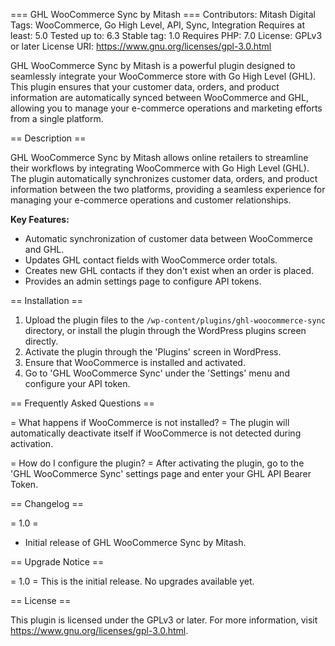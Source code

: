 === GHL WooCommerce Sync by Mitash ===
Contributors: Mitash Digital
Tags: WooCommerce, Go High Level, API, Sync, Integration
Requires at least: 5.0
Tested up to: 6.3
Stable tag: 1.0
Requires PHP: 7.0
License: GPLv3 or later
License URI: https://www.gnu.org/licenses/gpl-3.0.html

GHL WooCommerce Sync by Mitash is a powerful plugin designed to seamlessly integrate your WooCommerce store with Go High Level (GHL). This plugin ensures that your customer data, orders, and product information are automatically synced between WooCommerce and GHL, allowing you to manage your e-commerce operations and marketing efforts from a single platform.

== Description ==

GHL WooCommerce Sync by Mitash allows online retailers to streamline their workflows by integrating WooCommerce with Go High Level (GHL). The plugin automatically synchronizes customer data, orders, and product information between the two platforms, providing a seamless experience for managing your e-commerce operations and customer relationships.

**Key Features:**
* Automatic synchronization of customer data between WooCommerce and GHL.
* Updates GHL contact fields with WooCommerce order totals.
* Creates new GHL contacts if they don't exist when an order is placed.
* Provides an admin settings page to configure API tokens.

== Installation ==

1. Upload the plugin files to the `/wp-content/plugins/ghl-woocommerce-sync` directory, or install the plugin through the WordPress plugins screen directly.
2. Activate the plugin through the 'Plugins' screen in WordPress.
3. Ensure that WooCommerce is installed and activated.
4. Go to 'GHL WooCommerce Sync' under the 'Settings' menu and configure your API token.

== Frequently Asked Questions ==

= What happens if WooCommerce is not installed? =
The plugin will automatically deactivate itself if WooCommerce is not detected during activation.

= How do I configure the plugin? =
After activating the plugin, go to the 'GHL WooCommerce Sync' settings page and enter your GHL API Bearer Token.

== Changelog ==

= 1.0 =
* Initial release of GHL WooCommerce Sync by Mitash.

== Upgrade Notice ==

= 1.0 =
This is the initial release. No upgrades available yet.

== License ==

This plugin is licensed under the GPLv3 or later. For more information, visit https://www.gnu.org/licenses/gpl-3.0.html.
